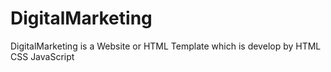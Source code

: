 # DigitalMarketing
DigitalMarketing is a Website or HTML Template which is develop by HTML CSS JavaScript
